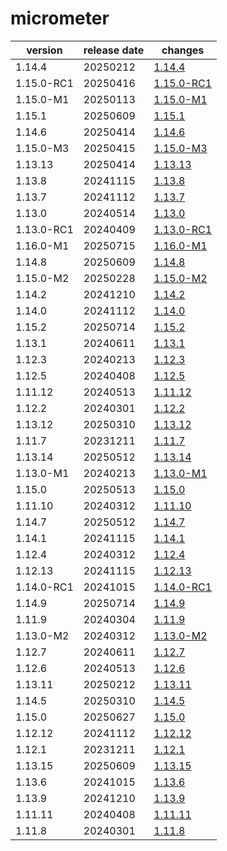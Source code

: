 # micrometer	


|version|release date|changes|
|---|---|---|
|1.14.4|20250212|[1.14.4](./1.14.4-20250212.md)|
|1.15.0-RC1|20250416|[1.15.0-RC1](./1.15.0-RC1-20250416.md)|
|1.15.0-M1|20250113|[1.15.0-M1](./1.15.0-M1-20250113.md)|
|1.15.1|20250609|[1.15.1](./1.15.1-20250609.md)|
|1.14.6|20250414|[1.14.6](./1.14.6-20250414.md)|
|1.15.0-M3|20250415|[1.15.0-M3](./1.15.0-M3-20250415.md)|
|1.13.13|20250414|[1.13.13](./1.13.13-20250414.md)|
|1.13.8|20241115|[1.13.8](./1.13.8-20241115.md)|
|1.13.7|20241112|[1.13.7](./1.13.7-20241112.md)|
|1.13.0|20240514|[1.13.0](./1.13.0-20240514.md)|
|1.13.0-RC1|20240409|[1.13.0-RC1](./1.13.0-RC1-20240409.md)|
|1.16.0-M1|20250715|[1.16.0-M1](./1.16.0-M1-20250715.md)|
|1.14.8|20250609|[1.14.8](./1.14.8-20250609.md)|
|1.15.0-M2|20250228|[1.15.0-M2](./1.15.0-M2-20250228.md)|
|1.14.2|20241210|[1.14.2](./1.14.2-20241210.md)|
|1.14.0|20241112|[1.14.0](./1.14.0-20241112.md)|
|1.15.2|20250714|[1.15.2](./1.15.2-20250714.md)|
|1.13.1|20240611|[1.13.1](./1.13.1-20240611.md)|
|1.12.3|20240213|[1.12.3](./1.12.3-20240213.md)|
|1.12.5|20240408|[1.12.5](./1.12.5-20240408.md)|
|1.11.12|20240513|[1.11.12](./1.11.12-20240513.md)|
|1.12.2|20240301|[1.12.2](./1.12.2-20240301.md)|
|1.13.12|20250310|[1.13.12](./1.13.12-20250310.md)|
|1.11.7|20231211|[1.11.7](./1.11.7-20231211.md)|
|1.13.14|20250512|[1.13.14](./1.13.14-20250512.md)|
|1.13.0-M1|20240213|[1.13.0-M1](./1.13.0-M1-20240213.md)|
|1.15.0|20250513|[1.15.0](./1.15.0-20250513.md)|
|1.11.10|20240312|[1.11.10](./1.11.10-20240312.md)|
|1.14.7|20250512|[1.14.7](./1.14.7-20250512.md)|
|1.14.1|20241115|[1.14.1](./1.14.1-20241115.md)|
|1.12.4|20240312|[1.12.4](./1.12.4-20240312.md)|
|1.12.13|20241115|[1.12.13](./1.12.13-20241115.md)|
|1.14.0-RC1|20241015|[1.14.0-RC1](./1.14.0-RC1-20241015.md)|
|1.14.9|20250714|[1.14.9](./1.14.9-20250714.md)|
|1.11.9|20240304|[1.11.9](./1.11.9-20240304.md)|
|1.13.0-M2|20240312|[1.13.0-M2](./1.13.0-M2-20240312.md)|
|1.12.7|20240611|[1.12.7](./1.12.7-20240611.md)|
|1.12.6|20240513|[1.12.6](./1.12.6-20240513.md)|
|1.13.11|20250212|[1.13.11](./1.13.11-20250212.md)|
|1.14.5|20250310|[1.14.5](./1.14.5-20250310.md)|
|1.15.0|20250627|[1.15.0](./1.15.0-20250627.md)|
|1.12.12|20241112|[1.12.12](./1.12.12-20241112.md)|
|1.12.1|20231211|[1.12.1](./1.12.1-20231211.md)|
|1.13.15|20250609|[1.13.15](./1.13.15-20250609.md)|
|1.13.6|20241015|[1.13.6](./1.13.6-20241015.md)|
|1.13.9|20241210|[1.13.9](./1.13.9-20241210.md)|
|1.11.11|20240408|[1.11.11](./1.11.11-20240408.md)|
|1.11.8|20240301|[1.11.8](./1.11.8-20240301.md)|
